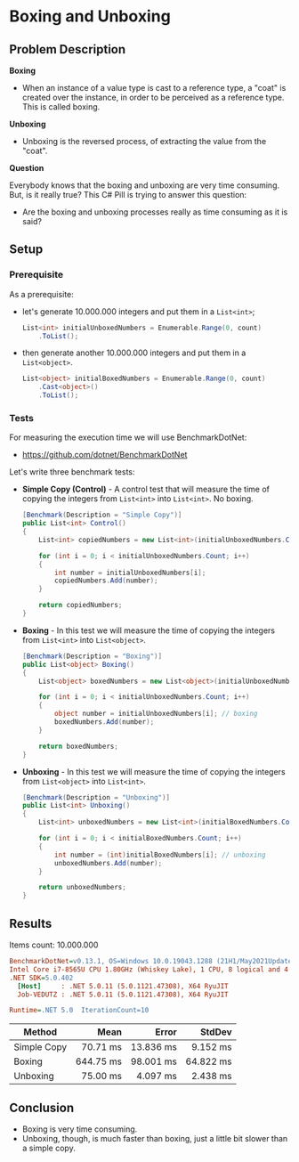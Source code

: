 # Boxing and Unboxing

## Problem Description

**Boxing**

- When an instance of a value type is cast to a reference type, a "coat" is created over the instance, in order to be perceived as a reference type. This is called boxing.

**Unboxing**

- Unboxing is the reversed process, of extracting the value from the "coat".

**Question**

Everybody knows that the boxing and unboxing are very time consuming. But, is it really true? This C# Pill is trying to answer this question:

- Are the boxing and unboxing processes really as time consuming as it is said?

## Setup

### Prerequisite

As a prerequisite:

- let's generate 10.000.000 integers and put them in a `List<int>`;

  ```csharp
  List<int> initialUnboxedNumbers = Enumerable.Range(0, count)
      .ToList();
  ```

- then generate another 10.000.000 integers and put them in a `List<object>`.

  ```csharp
  List<object> initialBoxedNumbers = Enumerable.Range(0, count)
      .Cast<object>()
      .ToList();
  ```

### Tests

For measuring the execution time we will use BenchmarkDotNet:

- https://github.com/dotnet/BenchmarkDotNet

Let's write three benchmark tests:

- **Simple Copy (Control)** - A control test that will measure the time of copying the integers from `List<int>` into `List<int>`. No boxing.

  ```csharp
  [Benchmark(Description = "Simple Copy")]
  public List<int> Control()
  {
      List<int> copiedNumbers = new List<int>(initialUnboxedNumbers.Count);
  
      for (int i = 0; i < initialUnboxedNumbers.Count; i++)
      {
          int number = initialUnboxedNumbers[i];
          copiedNumbers.Add(number);
      }
  
      return copiedNumbers;
  }
  ```

- **Boxing** - In this test we will measure the time of copying the integers from `List<int>` into `List<object>`.

  ```csharp
  [Benchmark(Description = "Boxing")]
  public List<object> Boxing()
  {
      List<object> boxedNumbers = new List<object>(initialUnboxedNumbers.Count);
  
      for (int i = 0; i < initialUnboxedNumbers.Count; i++)
      {
          object number = initialUnboxedNumbers[i]; // boxing
          boxedNumbers.Add(number);
      }
  
      return boxedNumbers;
  }
  ```

- **Unboxing** - In this test we will measure the time of copying the integers from `List<object>` into `List<int>`.

  ```csharp
  [Benchmark(Description = "Unboxing")]
  public List<int> Unboxing()
  {
      List<int> unboxedNumbers = new List<int>(initialBoxedNumbers.Count);
  
      for (int i = 0; i < initialBoxedNumbers.Count; i++)
      {
          int number = (int)initialBoxedNumbers[i]; // unboxing
          unboxedNumbers.Add(number);
      }
  
      return unboxedNumbers;
  }
  ```

## Results

Items count: 10.000.000

``` ini
BenchmarkDotNet=v0.13.1, OS=Windows 10.0.19043.1288 (21H1/May2021Update)
Intel Core i7-8565U CPU 1.80GHz (Whiskey Lake), 1 CPU, 8 logical and 4 physical cores
.NET SDK=5.0.402
  [Host]     : .NET 5.0.11 (5.0.1121.47308), X64 RyuJIT
  Job-VEDUTZ : .NET 5.0.11 (5.0.1121.47308), X64 RyuJIT

Runtime=.NET 5.0  IterationCount=10
```
| Method      |      Mean |     Error |    StdDev |
| ----------- | --------: | --------: | --------: |
| Simple Copy |  70.71 ms | 13.836 ms |  9.152 ms |
| Boxing      | 644.75 ms | 98.001 ms | 64.822 ms |
| Unboxing    |  75.00 ms |  4.097 ms |  2.438 ms |

## Conclusion

- Boxing is very time consuming.
- Unboxing, though, is much faster than boxing, just a little bit slower than a simple copy.

